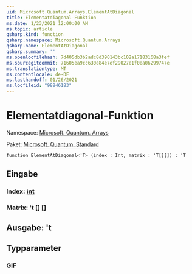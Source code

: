 ```yaml
---
uid: Microsoft.Quantum.Arrays.ElementAtDiagonal
title: Elementatdiagonal-Funktion
ms.date: 1/23/2021 12:00:00 AM
ms.topic: article
qsharp.kind: function
qsharp.namespace: Microsoft.Quantum.Arrays
qsharp.name: ElementAtDiagonal
qsharp.summary: ''
ms.openlocfilehash: 7d405db3b2adc8d390143bc102a17183168a3fef
ms.sourcegitcommit: 71605ea9cc630e84e7ef29027e1f0ea06299747e
ms.translationtype: MT
ms.contentlocale: de-DE
ms.lasthandoff: 01/26/2021
ms.locfileid: "98846183"
---
```

# <a name="elementatdiagonal-function"></a>Elementatdiagonal-Funktion

Namespace: [Microsoft. Quantum. Arrays](xref:Microsoft.Quantum.Arrays)

Paket: [Microsoft. Quantum. Standard](https://nuget.org/packages/Microsoft.Quantum.Standard)




```qsharp
function ElementAtDiagonal<'T> (index : Int, matrix : 'T[][]) : 'T
```


## <a name="input"></a>Eingabe

### <a name="index--int"></a>Index: [int](xref:microsoft.quantum.lang-ref.int)




### <a name="matrix--t"></a>Matrix: 't [] []





## <a name="output--t"></a>Ausgabe: 't



## <a name="type-parameters"></a>Typparameter

### <a name="t"></a>GIF

